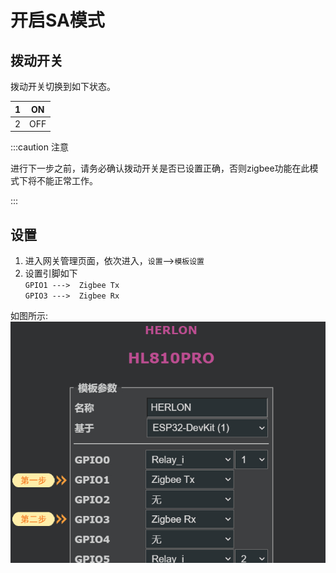 # 开启SA模式



## 拨动开关

拨动开关切换到如下状态。

1|ON
:---:|:---:
2|OFF
:::caution 注意

进行下一步之前，请务必确认拨动开关是否已设置正确，否则zigbee功能在此模式下将不能正常工作。

:::



## 设置

1. 进入网关管理页面，依次进入，`设置`-->`模板设置`
2. 设置引脚如下   
   `GPIO1 --->  Zigbee Tx`  
   `GPIO3 --->  Zigbee Rx`

如图所示:  
![](../img/zigbee1.jpg)


